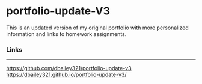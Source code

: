 # portfolio-update-V3
This is an updated version of my original portfolio with more personalized information and links to homework assignments.

### Links 
---------------
https://github.com/dbailey321/portfolio-update-v3
https://dbailey321.github.io/portfolio-update-v3/